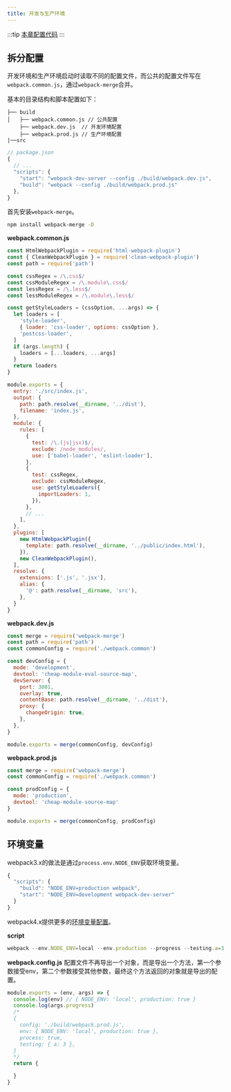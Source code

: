 ```yaml
---
title: 开发与生产环境
---
```


:::tip
  [本章配置代码](https://github.com/helloforrestworld/webpack-stuff/tree/env/guide)
:::


## 拆分配置

开发环境和生产环境启动时读取不同的配置文件，而公共的配置文件写在```webpack.common.js```，通过```webpack-merge```合并。

基本的目录结构和脚本配置如下：
```
├── build
│   ├── webpack.common.js // 公共配置
    ├── webpack.dev.js  // 开发环境配置
    ├── webpack.prod.js // 生产环境配置
|──src
```
```js
// package.json
{
  // ...
  "scripts": {
    "start": "webpack-dev-server --config ./build/webpack.dev.js",
    "build": "webpack --config ./build/webpack.prod.js"
  },
}
```

首先安装```webpack-merge```。
```bash
npm install webpack-merge -D
```

**webpack.common.js**
```js
const HtmlWebpackPlugin = require('html-webpack-plugin')
const { CleanWebpackPlugin } = require('clean-webpack-plugin')
const path = require('path')

const cssRegex = /\.css$/
const cssModuleRegex = /\.module\.css$/
const lessRegex = /\.less$/
const lessModuleRegex = /\.module\.less$/

const getStyleLoaders = (cssOption, ...args) => {
  let loaders = [
    'style-loader',
    { loader: 'css-loader', options: cssOption },
    'postcss-loader',
  ]
  if (args.length) {
    loaders = [...loaders, ...args]
  }
  return loaders
}

module.exports = {
  entry: './src/index.js',
  output: {
    path: path.resolve(__dirname, '../dist'),
    filename: 'index.js',
  },
  module: {
    rules: [
      {
        test: /\.(js|jsx)$/,
        exclude: /node_modules/,
        use: ['babel-loader', 'eslint-loader'],
      },
      {
        test: cssRegex,
        exclude: cssModuleRegex,
        use: getStyleLoaders({
          importLoaders: 1,
        }),
      },
      // ...
    ],
  },
  plugins: [
    new HtmlWebpackPlugin({
      template: path.resolve(__dirname, '../public/index.html'),
    }),
    new CleanWebpackPlugin(),
  ],
  resolve: {
    extensions: ['.js', '.jsx'],
    alias: {
      '@': path.resolve(__dirname, 'src'),
    },
  }
}

```

**webpack.dev.js**
```js
const merge = require('webpack-merge')
const path = require('path')
const commonConfig = require('./webpack.common')

const devConfig = {
  mode: 'development',
  devtool: 'cheap-module-eval-source-map',
  devServer: {
    port: 3001,
    overlay: true,
    contentBase: path.resolve(__dirname, '../dist'),
    proxy: {
      changeOrigin: true,
    },
  },
}

module.exports = merge(commonConfig, devConfig)

```

**webpack.prod.js**
```js
const merge = require('webpack-merge')
const commonConfig = require('./webpack.common')

const prodConfig = {
  mode: 'production',
  devtool: 'cheap-module-source-map'
}

module.exports = merge(commonConfig, prodConfig)
```

## 环境变量

webpack3.x的做法是通过```process.env.NODE_ENV```获取环境变量。

```js
{
  "scripts": {
    "build": "NODE_ENV=production webpack",
    "start": "NODE_ENV=development webpack-dev-server"
  }
}
```

webpack4.x提供更多的[环境变量配置](https://webpack.docschina.org/guides/environment-variables/)。

**script**
```js
webpack --env.NODE_ENV=local --env.production --progress --testing.a=3
```
**webpack.config.js**
配置文件不再导出一个对象，而是导出一个方法，第一个参数接受env，第二个参数接受其他参数，最终这个方法返回的对象就是导出的配置。
```js
module.exports = (env, args) => {
  console.log(env) // { NODE_ENV: 'local', production: true }
  console.log(args.progress)
  /*
  {
    config: './build/webpack.prod.js',
    env: { NODE_ENV: 'local', production: true },
    process: true,
    testing: { a: 3 },
  }
  */
  return {

  }
}
```
